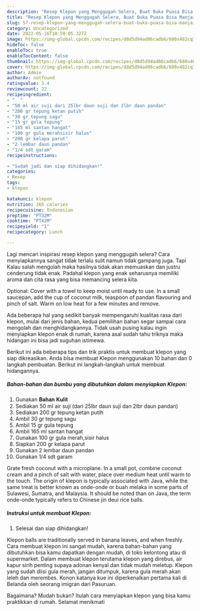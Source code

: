 ```yaml
---
description: "Resep Klepon yang Menggugah Selera, Buat Buka Puasa Bisa Manjain Lidah"
title: "Resep Klepon yang Menggugah Selera, Buat Buka Puasa Bisa Manjain Lidah"
slug: 57-resep-klepon-yang-menggugah-selera-buat-buka-puasa-bisa-manjain-lidah
category: Uncategorized
date: 2022-05-16T10:59:05.327Z
image: https://img-global.cpcdn.com/recipes/d8d5d94ad06cadb6/680x482cq70/klepon-foto-resep-utama.jpg
hideToc: false
enableToc: true
enableTocContent: false
thumbnail: https://img-global.cpcdn.com/recipes/d8d5d94ad06cadb6/680x482cq70/klepon-foto-resep-utama.jpg
cover: https://img-global.cpcdn.com/recipes/d8d5d94ad06cadb6/680x482cq70/klepon-foto-resep-utama.jpg
author: Admin
authorAv: notfound
ratingvalue: 3.4
reviewcount: 22
recipeingredient:
- "  "
- "50 ml air suji dari 25lbr daun suji dan 2lbr daun pandan"
- "200 gr tepung ketan putih"
- "30 gr tepung sagu"
- "15 gr gula tepung"
- "165 ml santan hangat"
- "100 gr gula merahsisir halus"
- "200 gr kelapa parut"
- "2 lembar daun pandan"
- "1/4 sdt garam"
recipeinstructions:

- "Sudah jadi dan siap dihidangkan!"
categories:
- Resep
tags:
- klepon

katakunci: klepon 
nutrition: 265 calories
recipecuisine: Indonesian
preptime: "PT32M"
cooktime: "PT42M"
recipeyield: "1"
recipecategory: Lunch

---
```



Lagi mencari inspirasi resep klepon yang menggugah selera? Cara menyiapkannya sangat tidak terlalu sulit namun tidak gampang juga. Tapi Kalau salah mengolah maka hasilnya tidak akan memuaskan dan justru cenderung tidak enak. Padahal klepon yang enak seharusnya memiliki aroma dan cita rasa yang bisa memancing selera kita.


Optional: Cover with a towel to keep moist until ready to use. In a small saucepan, add the cup of coconut milk, teaspoon of pandan flavouring and pinch of salt. Warm on low heat for a few minutes and remove.

Ada beberapa hal yang sedikit banyak mempengaruhi kualitas rasa dari klepon, mulai dari jenis bahan, kedua pemilihan bahan segar sampai cara mengolah dan menghidangkannya. Tidak usah pusing kalau ingin menyiapkan klepon enak di rumah, karena asal sudah tahu triknya maka hidangan ini bisa jadi suguhan istimewa.


Berikut ini ada beberapa tips dan trik praktis untuk membuat klepon yang siap dikreasikan. Anda bisa membuat Klepon menggunakan 10 bahan dan 0 langkah pembuatan. Berikut ini langkah-langkah untuk membuat hidangannya.

<!--inarticleads1-->

##### Bahan-bahan dan bumbu yang dibutuhkan dalam menyiapkan Klepon:

1. Gunakan  𝐁𝐚𝐡𝐚𝐧 𝐊𝐮𝐥𝐢𝐭
1. Sediakan 50 ml air suji (dari 25lbr daun suji dan 2lbr daun pandan)
1. Sediakan 200 gr tepung ketan putih
1. Ambil 30 gr tepung sagu
1. Ambil 15 gr gula tepung
1. Ambil 165 ml santan hangat
1. Gunakan 100 gr gula merah,sisir halus
1. Siapkan 200 gr kelapa parut
1. Gunakan 2 lembar daun pandan
1. Gunakan 1/4 sdt garam


Grate fresh coconut with a microplane. In a small pot, combine coconut cream and a pinch of salt with water, place over medium heat until warm to the touch. The origin of klepon is typically associated with Java, while the same treat is better known as onde-onde or buah melaka in some parts of Sulawesi, Sumatra, and Malaysia. It should be noted than on Java, the term onde-onde typically refers to Chinese jin deui rice balls. 

<!--inarticleads2-->

##### Instruksi untuk membuat Klepon:


1. Selesai dan siap dihidangkan!

Klepon balls are traditionally served in banana leaves, and when freshly. Cara membuat klepon ini sangat mudah, karena bahan-bahan yang dibutuhkan bisa kamu dapatkan dengan mudah, di toko kelontong atau di supermarket. Dalam membuat klepon terutama klepon yang direbus, air kapur sirih penting supaya adonan kenyal dan tidak mudah meletup. Klepon yang sudah diisi gula merah, jangan ditumpuk, karena gula merah akan leleh dan merembes. Konon katanya kue ini diperkenalkan pertama kali di Belanda oleh seorang imigran dari Pasuruan. 

Bagaimana? Mudah bukan? Itulah cara menyiapkan klepon yang bisa kamu praktikkan di rumah. Selamat menikmati
